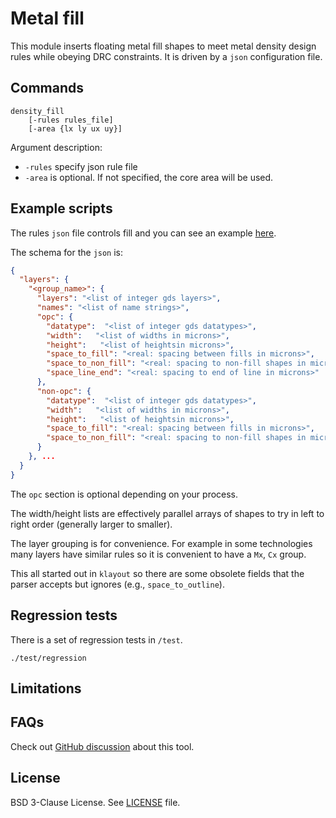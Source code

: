 # Metal fill

This module inserts floating metal fill shapes to meet metal density
design rules while obeying DRC constraints. It is driven by a `json`
configuration file.

## Commands

```
density_fill
    [-rules rules_file]
    [-area {lx ly ux uy}]
```

Argument description:
- `-rules` specify json rule file
- `-area` is optional. If not specified, the core area will be used.

## Example scripts

The rules `json` file controls fill and you can see an example
[here](https://github.com/The-OpenROAD-Project/OpenROAD-flow-scripts/blob/master/flow/platforms/sky130hd/fill.json).

The schema for the `json` is:

``` json
{
  "layers": {
    "<group_name>": {
      "layers": "<list of integer gds layers>",
      "names": "<list of name strings>",
      "opc": {
        "datatype":  "<list of integer gds datatypes>",
        "width":   "<list of widths in microns>",
        "height":   "<list of heightsin microns>",
        "space_to_fill": "<real: spacing between fills in microns>",
        "space_to_non_fill": "<real: spacing to non-fill shapes in microns>",
        "space_line_end": "<real: spacing to end of line in microns>"
      },
      "non-opc": {
        "datatype":  "<list of integer gds datatypes>",
        "width":   "<list of widths in microns>",
        "height":   "<list of heightsin microns>",
        "space_to_fill": "<real: spacing between fills in microns>",
        "space_to_non_fill": "<real: spacing to non-fill shapes in microns>"
      }
    }, ...
  }
}
```

The `opc` section is optional depending on your process.

The width/height lists are effectively parallel arrays of shapes to try
in left to right order (generally larger to smaller).

The layer grouping is for convenience. For example in some technologies many
layers have similar rules so it is convenient to have a `Mx`, `Cx` group.

This all started out in `klayout` so there are some obsolete fields that the
parser accepts but ignores (e.g., `space_to_outline`).

## Regression tests

There is a set of regression tests in `/test`.

```shell
./test/regression
```

## Limitations

## FAQs

Check out [GitHub discussion](https://github.com/The-OpenROAD-Project/OpenROAD/discussions/categories/q-a?discussions_q=category%3AQ%26A+metal%20fill+in%3Atitle)
about this tool.

## License

BSD 3-Clause License. See [LICENSE](LICENSE) file.
